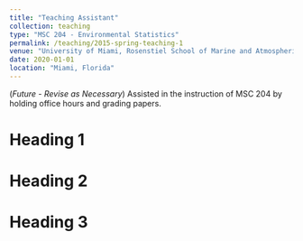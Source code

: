 ```yaml
---
title: "Teaching Assistant"
collection: teaching
type: "MSC 204 - Environmental Statistics"
permalink: /teaching/2015-spring-teaching-1
venue: "University of Miami, Rosenstiel School of Marine and Atmospheric Science"
date: 2020-01-01
location: "Miami, Florida"
---
```


(*Future - Revise as Necessary*)
Assisted in the instruction of MSC 204 by holding office hours and grading papers.

Heading 1
======

Heading 2
======

Heading 3
======
